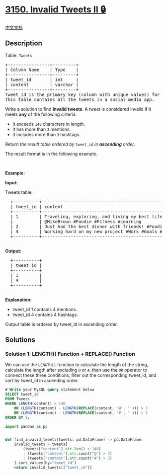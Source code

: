 # [3150. Invalid Tweets II 🔒](https://leetcode.com/problems/invalid-tweets-ii)

[中文文档](/solution/3100-3199/3150.Invalid%20Tweets%20II/README.md)

<!-- tags: -->

## Description

<p>Table: <code>Tweets</code></p>

<pre>
+----------------+---------+
| Column Name    | Type    |
+----------------+---------+
| tweet_id       | int     |
| content        | varchar |
+----------------+---------+
tweet_id is the primary key (column with unique values) for this table.
This table contains all the tweets in a social media app.
</pre>

<p>Write a solution to find <strong>invalid tweets</strong>. A tweet is considered invalid if it meets <strong>any</strong> of the following criteria:</p>

<ul>
	<li>It exceeds <code>140</code> characters in length.</li>
	<li>It has more than <code>3</code> mentions.</li>
	<li>It includes more than <code><font face="monospace">3</font></code>&nbsp;hashtags.</li>
</ul>

<p>Return <em>the result table ordered by</em> <code>tweet_id</code> <em>in <strong>ascending</strong> order</em>.</p>

<p>The result format is in the following example.</p>

<p>&nbsp;</p>
<p><strong>Example:</strong></p>

<div class="example-block">
<p><strong>Input:</strong></p>

<p>Tweets table:</p>

<pre class="example-io">
  +----------+-----------------------------------------------------------------------------------+
  | tweet_id | content                                                                           |
  +----------+-----------------------------------------------------------------------------------+
  | 1        | Traveling, exploring, and living my best life @JaneSmith @SaraJohnson @LisaTaylor |
  |          | @MikeBrown #Foodie #Fitness #Learning                                             | 
  | 2        | Just had the best dinner with friends! #Foodie #Friends #Fun                      |
  | 4        | Working hard on my new project #Work #Goals #Productivity #Fun                    |
  +----------+-----------------------------------------------------------------------------------+
  </pre>

<p><strong>Output:</strong></p>

<pre class="example-io">
  +----------+
  | tweet_id |
  +----------+
  | 1        |
  | 4        |
  +----------+
  </pre>

<p><strong>Explanation:</strong></p>

<ul>
	<li>tweet_id&nbsp;1 contains 4&nbsp;mentions.</li>
	<li>tweet_id 4 contains 4 hashtags.</li>
</ul>
Output table is ordered by tweet_id in ascending order.</div>

## Solutions

### Solution 1: LENGTH() Function + REPLACE() Function

We can use the `LENGTH()` function to calculate the length of the string, calculate the length after excluding `@` or `#`, then use the `OR` operator to connect these three conditions, filter out the corresponding tweet_id, and sort by tweet_id in ascending order.

<!-- tabs:start -->

```sql
# Write your MySQL query statement below
SELECT tweet_id
FROM Tweets
WHERE LENGTH(content) > 140
    OR (LENGTH(content) - LENGTH(REPLACE(content, '@', ''))) > 3
    OR (LENGTH(content) - LENGTH(REPLACE(content, '#', ''))) > 3
ORDER BY 1;
```

```python
import pandas as pd


def find_invalid_tweets(tweets: pd.DataFrame) -> pd.DataFrame:
    invalid_tweets = tweets[
        (tweets["content"].str.len() > 140)
        | (tweets["content"].str.count("@") > 3)
        | (tweets["content"].str.count("#") > 3)
    ].sort_values(by="tweet_id")
    return invalid_tweets[["tweet_id"]]
```

<!-- tabs:end -->

<!-- end -->
